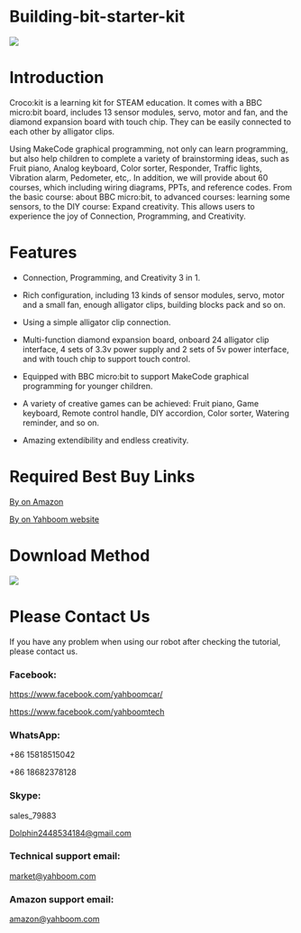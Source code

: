 # Building-bit-starter-kit
![](http://m.qpic.cn/psb?/V12aIGgQ3D78BF/x9fwmhGe4VcgowgzfA0mBjdNZVQmYuaRMDZ5Jj2NXNg!/b/dL8AAAAAAAAA&bo=IAMgAwAAAAARBzA!&rf=viewer_4)
# Introduction
Croco:kit is a learning kit for STEAM education. It comes with a BBC micro:bit board, includes 13 sensor modules, servo, motor and fan, and the diamond expansion board with touch chip. They can be easily connected to each other by alligator clips.

Using MakeCode graphical programming, not only can learn programming, but also help children to complete a variety of brainstorming ideas, such as Fruit piano, Analog keyboard, Color sorter, Responder, Traffic lights, Vibration alarm, Pedometer, etc,. In addition, we will provide about 60 courses, which including wiring diagrams, PPTs, and reference codes. From the basic course: about BBC micro:bit, to advanced courses: learning some sensors, to the DIY course: Expand creativity. This allows users to experience the joy of Connection, Programming, and Creativity.
# Features
* Connection, Programming, and Creativity 3 in 1.

* Rich configuration, including 13 kinds of sensor modules, servo, motor and a small fan, enough alligator clips, building blocks pack and so on.

* Using a simple alligator clip connection.

* Multi-function diamond expansion board, onboard 24 alligator clip interface, 4 sets of 3.3v power supply and 2 sets of 5v power interface, and with touch chip to support touch control.

* Equipped with BBC micro:bit to support MakeCode graphical programming for younger children.

* A variety of creative games can be achieved: Fruit piano, Game keyboard, Remote control handle, DIY accordion, Color sorter, Watering reminder, and so on.

* Amazing extendibility and endless creativity.
# Required Best Buy Links
[By on Amazon](https://www.amazon.com/Yahboom-Micro-Scientific-Experiment-Electronic/dp/B07VBJMFQF/ref=sr_1_19?m=A1N1A77RUX51FT&marketplaceID=ATVPDKIKX0DER&qid=1567511668&s=merchant-items&sr=1-19)

[By on Yahboom website](https://category.yahboom.net/collections/mb-learning-kit/products/crocokit)
# Download Method

![](http://r.photo.store.qq.com/psb?/V12aIGgQ3D78BF/5wpPIlh55.qSQcgkK62DqDS0Iiyti9LcgVsrnkJn.OQ!/r/dL4AAAAAAAAA)
# Please Contact Us
If you have any problem when using our robot after checking the tutorial, please contact us.

### Facebook:
https://www.facebook.com/yahboomcar/

https://www.facebook.com/yahboomtech

### WhatsApp:
+86 15818515042

+86 18682378128

### Skype:
sales_79883

Dolphin2448534184@gmail.com
### Technical support email: 
market@yahboom.com
### Amazon support email: 
amazon@yahboom.com
